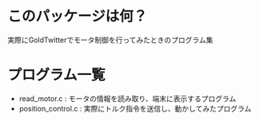 # このパッケージは何？
実際にGoldTwitterでモータ制御を行ってみたときのプログラム集

# プログラム一覧
- read_motor.c : モータの情報を読み取り、端末に表示するプログラム
- position_control.c : 実際にトルク指令を送信し、動かしてみたプログラム